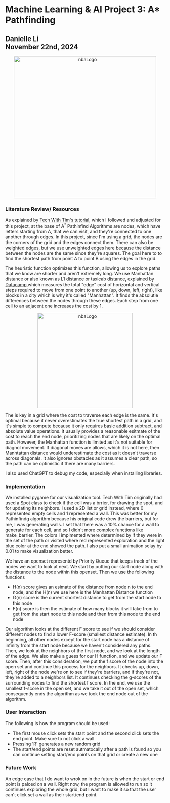 # Machine Learning & AI Project 3: A* Pathfinding
## Danielle Li<br />November 22nd, 2024
<div align="center">
  <img width="450" alt="nbaLogo" src="https://github.com/user-attachments/assets/c5dbf1cf-d41c-473b-8682-8b880bf427ff">
</div>

### Literature Review/ Resources
As explained by [Tech With Tim's tutorial](https://www.youtube.com/watch?v=JtiK0DOeI4A&t=3846s), which I followed and adjusted for this project, at the base of A<sup>*</sup> Pathinfind Algorithms are nodes, which have letters starting from A, that we can visit, and they're connected to one another through edges. In this project, since I'm using a grid, the nodes are the corners of the grid and the edges connect them. There can also be weighted edges, but we use unweighted edges here because the distance between the nodes are the same since they're squares. The goal here to to find the shortest path from point A to point B using the edges in the grid. 

The heuristic function optimizes this function, allowing us to explore paths that we know are shorter and aren't extremely long. We use Manhattan distance or also known as L1 distance or taxicab distance, explained by [Datacamp](https://www.datacamp.com/tutorial/manhattan-distance),which measures the total "edge" cost of horizontal and vertical steps required to move from one point to another (up, down, left, right), like blocks in a city which is why it's called "Manhattan". It finds the absolutle differences between the nodes through these edges. Each step from one cell to an adjacent one increases the cost by 1.

<div align="center">
  <img width="300" alt="nbaLogo" src="https://github.com/user-attachments/assets/ce232c3e-9474-4054-a9d5-a717c83d1fec">
</div>

The is key in a grid where the cost to traverse each edge is the same. It's optimal because it never overestimates the true shortest path in a grid, and it's simple to compute because it only requires basic addition subtract, and absolute value operations. It usually provides a reasonable esitmate of the cost to reach the end node, prioritizing nodes that are likely on the optimal path. However, the Manhattan function is limited as it's not suitable for diagnol movement. If diagonal moves are allows, which it is not here, then Manhtattan distance would underestimate the cost as it doesn't traverse across diagonals. It also ignores obstacles as it assumes a clear path, so the path can be optimistic if there are many barriers.

I also used ChatGPT to debug my code, especially when installing libraries.

### Implementation
We installed pygame for our visualization tool. Tech With Tim originally had used a Spot class to check if the cell was a brrier, for drawing the spot, and for updating its neighbors. I used a 2D list or grid instead, where 0 represented empty cells and 1 represented a wall. This was better for my Pathinfindg algorithm because his original code drew the barriers, but for me, I was generating walls. I set that there was a 10% chance for a wall to generate for each cell, and so I didn't more complex functions like make_barrier. The colors I implmented where determined by if they were in the set of the path or visited where red represented exploration and the light blue color at the end showed the path. I also put a small animation selay by 0.01 to make visualization better.

We have an openset representd by  Priority Queue that keeps track of the nodes we want to look at next. We start by putting our start node along with the distance to the node within this openset. Then we use the following functions
* H(n) score gives an esimate of the distance from node n to the end node, and the H(n) we use here is the Manhattan Distance function
* G(n) score is the current shortest distance to get from the start node to this node
* F(n) score is then the estimate of how many blocks it will take from to get from the start node to this node and then from this node to the end node
  
Our algorithm looks at the different F score to see if we should consider different nodes to find a lower F-score (smallest distance estimate). In th beginning, all other nodes except for the start node has a distance of infinity from the start node because we haven't considered any paths. Then, we look at the neighbors of the first node, and we look at the length of the edge. We also make a guess for our H function, and we update our F score. Then, after this consideration, we put the f score of the node into the open set and continue this process for the neighbors. It checks up, down, left, right of the node we're on to see if they're barriers, and if they're not, they're added to a neighbors list. It continues checking the g-scores of the surrounding nodes to find the shortest f score. In the end, we use the smallest f-score in the open set, and we take it out of the open set, which consequently ends the algorithm as we took the end node out of the algorithm.

### User Interaction
The following is how the program should be used:
* The first mouse click sets the start point and the second click sets the end point. Make sure to not click a wall
* Pressing 'R' generates a new random grid
* The start/end points are reset autmatocally after a path is found so you can continue setting start/end points on that grid or create a new one

### Future Work
An edge case that I do want to wrok on in the future is when the start or end point is palced on a wall. Right now, the program is allowed to run so it continues exploring the whole grid, but I want to make it so that the user can't click set a wall as their start/end point.


